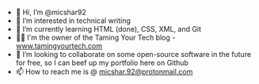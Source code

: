 - 👋 Hi, I’m @micshar92
- 👀 I’m interested in technical writing
- 🌱 I’m currently learning HTML (done), CSS, XML, and Git
- 📝🐲 I'm the owner of the Taming Your Tech blog - www.tamingyourtech.com
- 💞️ I’m looking to collaborate on some open-source software in the future for free, so I can beef up my portfolio here on Github
- 📫 How to reach me is @ micshar.92@protonmail.com

<!---
micshar92/micshar92 is a ✨ special ✨ repository because its `README.md` (this file) appears on your GitHub profile.
You can click the Preview link to take a look at your changes.
--->
